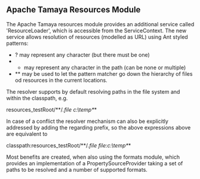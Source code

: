 Apache Tamaya Resources Module
------------------------------

The Apache Tamaya resources module provides an additional service called 'ResourceLoader', which is accessible
from the  ServiceContext. The new service allows resolution of resources (modelled as URL) using Ant  styled
patterns:

* ? may represent any character (but there must be one)
* * may represent any character in the path (can be none or multiple)
* ** may be used to let the pattern matcher go down the hierarchy of files od resources in the current locations.

The resolver supports by default resolving paths in the file system and within the classpath, e.g.

  resources_testRoot/**/*.file
  c:\temp\**\*

In case of a conflict the resolver mechanism can also be explicitly addressed by adding the regarding prefix, so
the above expressions above are equivalent to

  classpath:resources_testRoot/**/*.file
  file:c:\temp\**\*

Most benefits are created, when also using the formats module, which provides an implementation of a 
PropertySourceProvider taking a set of paths to be resolved and a number of supported formats.


